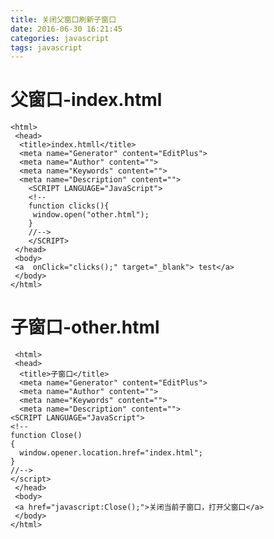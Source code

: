 ```yaml
---
title: 关闭父窗口刷新子窗口
date: 2016-06-30 16:21:45
categories: javascript
tags: javascript
---
```

# 父窗口-index.html #
    <html>  
     <head>  
      <title>index.htmll</title>  
      <meta name="Generator" content="EditPlus">  
      <meta name="Author" content="">  
      <meta name="Keywords" content="">  
      <meta name="Description" content="">  
	    <SCRIPT LANGUAGE="JavaScript">  
	    <!--   
	    function clicks(){   
	     window.open("other.html");   
	    }   
	    //-->  
	    </SCRIPT>  
     </head>  
     <body>  
     <a  onClick="clicks();" target="_blank"> test</a>  
     </body>  
    </html>  
# 子窗口-other.html #
     <html>  
     <head>  
      <title>子窗口</title>  
      <meta name="Generator" content="EditPlus">  
      <meta name="Author" content="">  
      <meta name="Keywords" content="">  
      <meta name="Description" content="">  
    <SCRIPT LANGUAGE="JavaScript">  
    <!--   
    function Close()   
    {
      window.opener.location.href="index.html";
    }
    //-->  
    </script>  
     </head>  
     <body>  
     <a href="javascript:Close();">关闭当前子窗口，打开父窗口</a>  
     </body>  
    </html>  
    